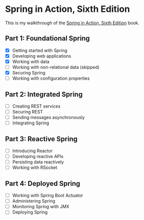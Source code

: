 # Spring in Action, Sixth Edition
This is my walkthrough of the [Spring in Action, Sixth Edition](https://www.manning.com/books/spring-in-action-sixth-edition) book.

## Part 1: Foundational Spring
- [x] Getting started with Spring
- [x] Developing web applications
- [x] Working with data
- [ ] Working with non-relational data (skipped)
- [x] Securing Spring
- [ ] Working with configuration properties

## Part 2: Integrated Spring
- [ ] Creating REST services
- [ ] Securing REST
- [ ] Sending messages asynchronously
- [ ] Integrating Spring

## Part 3: Reactive Spring
- [ ] Introducing Reactor
- [ ] Developing reactive APIs
- [ ] Persisting data reactively
- [ ] Working with RSocket

## Part 4: Deployed Spring
- [ ] Working with Spring Boot Actuator
- [ ] Administering Spring
- [ ] Monitoring Spring with JMX
- [ ] Deploying Spring
